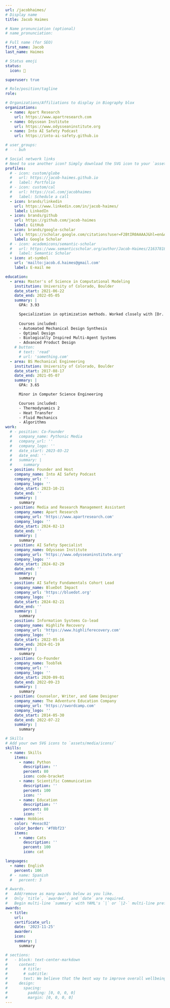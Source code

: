 ```yaml
---
url: /jacobhaimes/
# Display name
title: Jacob Haimes

# Name pronunciation (optional)
# name_pronunciation: 

# Full name (for SEO)
first_name: Jacob
last_name: Haimes

# Status emoji
status:
  icon: 🎲

superuser: true

# Role/position/tagline
role: 

# Organizations/Affiliations to display in Biography blox
organizations:
  - name: Apart Research
    url: https://www.apartresearch.com
  - name: Odyssean Institute
    url: https://www.odysseaninstitute.org
  - name: Into AI Safety Podcast
    url: https://into-ai-safety.github.io

# user_groups:
#   - buh

# Social network links
# Need to use another icon? Simply download the SVG icon to your `assets/media/icons/` folder.
profiles:
  # - icon: custom/globe
  #   url: https://jacob-haimes.github.io
  #   label: Portfolio
  # - icon: custom/cal
  #   url: https://cal.com/jacobhaimes
  #   label: Schedule a call
  - icon: brands/linkedin
    url: https://www.linkedin.com/in/jacob-haimes/
    label: LinkedIn
  - icon: brands/github
    url: https://github.com/jacob-haimes
    label: GitHub
  - icon: brands/google-scholar
    url: https://scholar.google.com/citations?user=F2BtIR0AAAAJ&hl=en&oi=sra
    label: Google Scholar
  # - icon: academicons/semantic-scholar
  #   url: https://www.semanticscholar.org/author/Jacob-Haimes/2163781843
  #   label: Semantic Scholar
  - icon: at-symbol
    url: 'mailto:jacob.d.haimes@gmail.com'
    label: E-mail me

education:
  - area: Master's of Science in Computational Modeling
    institution: University of Colorado, Boulder
    date_start: 2021-06-22
    date_end: 2022-05-05
    summary: |
      GPA: 3.93

      Specialization in optimization methods. Worked closely with [Dr. Robert MacCurdy](https://www.colorado.edu/mechanical/robert-maccurdy), [Dr. Lawrence Smith](https://www.lawsmithdesign.com) and [Matter Assembly Computation Lab](https://www.matterassembly.org) to publish two papers in the IEEE 5th International Conference on Robotics.
      
      Courses included:
      - Automated Mechanical Design Synthesis
      - Optimal Design
      - Biologically Inspired Multi-Agent Systems
      - Advanced Product Design
    # button:
      # text: 'read'
      # url: 'something.com'
  - area: BS Mechanical Engineering
    institution: University of Colorado, Boulder
    date_start: 2017-08-17
    date_end: 2021-05-07
    summary: |
      GPA: 3.65

      Minor in Computer Science Engineering

      Courses included:
      - Thermodynamics 2
      - Heat Transfer
      - Fluid Mechanics
      - Algorithms
work:
  # - position: Co-Founder
  #   company_name: Pythonic Media
  #   company_url: ''
  #   company_logo: ''
  #   date_start: 2023-03-22
  #   date_end: ''
  #   summary: |
  #     summary
  - position: Founder and Host
    company_name: Into AI Safety Podcast
    company_url: ''
    company_logo: ''
    date_start: 2023-10-21
    date_end: ''
    summary: |
      summary
  - position: Media and Research Management Assistant
    company_name: Apart Research
    company_url: 'https://www.apartresearch.com'
    company_logo: ''
    date_start: 2024-02-13
    date_end: ''
    summary: |
      summary
  - position: AI Safety Specialist
    company_name: Odyssean Institute
    company_url: 'https://www.odysseaninstitute.org'
    company_logo: ''
    date_start: 2024-02-29
    date_end: ''
    summary: |
      summary
  - position: AI Safety Fundamentals Cohort Lead
    company_name: BlueDot Impact
    company_url: 'https://bluedot.org'
    company_logo: ''
    date_start: 2024-02-21
    date_end: ''
    summary: |
      summary
  - position: Information Systems Co-lead
    company_name: Highlife Recovery
    company_url: 'https://www.highliferecovery.com'
    company_logo: ''
    date_start: 2022-05-16
    date_end: 2024-01-19
    summary: |
      summary
  - position: Co-Founder
    company_name: ToobTek
    company_url: ''
    company_logo: ''
    date_start: 2020-09-01
    date_end: 2022-09-23
    summary: |
      summary
  - position: Counselor, Writer, and Game Designer
    company_name: The Adventure Education Company
    company_url: 'https://swordcamp.com'
    company_logo: ''
    date_start: 2014-05-30
    date_end: 2022-07-22
    summary: |
      summary

# Skills
# Add your own SVG icons to `assets/media/icons/`
skills:
  - name: Skills
    items:
      - name: Python
        description: ''
        percent: 80
        icon: code-bracket
      - name: Scientific Communication
        description: ''
        percent: 100
        icon: ''
      - name: Education
        description: ''
        percent: 80
        icon: ''
  - name: Hobbies
    color: '#eeac02'
    color_border: '#f0bf23'
    items:
      - name: Cats
        description: ''
        percent: 100
        icon: cat

languages:
  - name: English
    percent: 100
  # - name: Spanish
  #   percent: 3

# Awards.
#   Add/remove as many awards below as you like.
#   Only `title`, `awarder`, and `date` are required.
#   Begin multi-line `summary` with YAML's `|` or `|2-` multi-line prefix and indent 2 spaces below.
awards:
  - title: 
    url: 
    certificate_url: 
    date: '2023-11-25'
    awarder: 
    icon: 
    summary: |
      summary

# sections:
#   - block: text-center-markdown
#     content: 
#       # title:
#       # subtitle:
#       text: We believe that the best way to improve overall wellbeing for humanity, both in the immediate future and much further down the line, is to have as many people as possible meaningfully involved in the conversations surrounding the complex problems that our world is faced with.
#     design:
#       spacing:
#         padding: [0, 0, 0, 0]
#         margin: [0, 0, 0, 0]
---
```


<!-- <div style="text-align: justify">Technological developments today are going to have massive repercussions on both the near and long-term future; everyone has a right to be part of the conversations surrounding them.</div> -->



